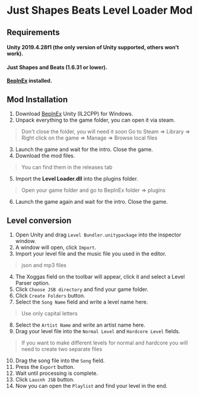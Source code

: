 # Just Shapes Beats Level Loader Mod

## Requirements

#### Unity 2019.4.28f1 (the only version of Unity supported, others won't work).
#### Just Shapes and Beats (1.6.31 or lower).
#### [BepInEx](https://builds.bepinex.dev/projects/bepinex_be) installed.

## Mod Installation 

1. Download [BepInEx](https://builds.bepinex.dev/projects/bepinex_be) Unity (IL2CPP) for Windows.
2. Unpack everything to the game folder, you can open it via steam. 
> Don't close the folder, you will need it soon
> Go to Steam => Library => Right click on the game => Manage => Browse local files
3. Launch the game and wait for the intro. Close the game.
4. Download the mod files.
> You can find them in the releases tab
5. Import the **Level Loader.dll** into the plugins folder.
> Open your game folder and go to BepInEx folder => plugins
6. Launch the game again and wait for the intro. Close the game.

## Level conversion
1. Open Unity and drag `Level Bundler.unitypackage` into the inspector window.
2. A window will open, click `Import`.
3. Import your level file and the music file you used in the editor.
> json and mp3 files
4. The Xoggas field on the toolbar will appear, click it and select a Level Parser option.
5. Click `Choose JSB directory` and find your game folder.
6. Click `Create Folders` button.
7. Select the `Song Name` field and write a level name here. 
> Use only capital letters
8. Select the `Artist Name` and write an artist name here.
9. Drag your level file into the `Normal Level` and `Hardcore Level` fields. 
> If you want to make different levels for normal and hardcore you will need to create two separate files
10. Drag the song file into the `Song` field.
11. Press the `Export` button.
12. Wait until processing is complete.
13. Click `Laucnh JSB` button.
14. Now you can open the `Playlist` and find your level in the end.
